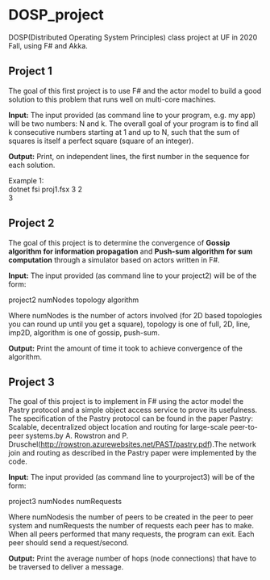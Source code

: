 # DOSP_project
DOSP(Distributed Operating System Principles) class project at UF in 2020 Fall, using F# and Akka.

## Project 1
The goal of this first project is to use F# and the actor model to build a good solution to this problem that runs well on multi-core machines.

**Input:** The input provided (as command line to your program, e.g. my app)
will be two numbers: N and k. The overall goal of your program is to find all
k consecutive numbers starting at 1 and up to N, such that the sum of squares
is itself a perfect square (square of an integer).

**Output:** Print, on independent lines, the first number in the sequence for each solution.

Example 1:  
dotnet fsi proj1.fsx 3 2  
3

## Project 2
The goal of this project is to determine the convergence of **Gossip algorithm for information propagation** and **Push-sum algorithm for sum computation** through a simulator based on actors written in F#.

**Input:** The input provided (as command line to your project2) will be of the form:

project2 numNodes topology algorithm

Where numNodes is the number of actors involved (for 2D based topologies you can round up until you get a square), topology is one of full, 2D, line, imp2D, algorithm is one of gossip, push-sum.

**Output:** Print the amount of time it took to achieve convergence of the algorithm.

## Project 3
The goal of this project is to implement in F# using the actor model the Pastry protocol and a simple object access service to prove its usefulness. The specification of the Pastry protocol can be found in the paper Pastry: Scalable, decentralized object location and routing for large-scale peer-to-peer systems.by A. Rowstron and P. Druschel(http://rowstron.azurewebsites.net/PAST/pastry.pdf).The network join and routing as described in the Pastry paper were implemented by the code.

**Input:** The input provided (as command line to yourproject3) will be of the form:

project3 numNodes numRequests

Where numNodesis the number of peers to be created in the peer to peer system and numRequests the number of requests each peer has to make. When all peers performed that many requests, the program can exit. Each peer should send a request/second.

**Output:** Print the average number of hops (node connections) that have to be traversed to deliver a message.

